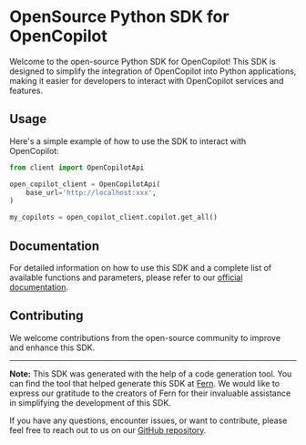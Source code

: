 # OpenSource Python SDK for OpenCopilot

Welcome to the open-source Python SDK for OpenCopilot! This SDK is designed to simplify the integration of OpenCopilot into Python applications, making it easier for developers to interact with OpenCopilot services and features.

## Usage

Here's a simple example of how to use the SDK to interact with OpenCopilot:

``` python
from client import OpenCopilotApi

open_copilot_client = OpenCopilotApi(
    base_url='http://localhost:xxx',
)

my_copilots = open_copilot_client.copilot.get_all()
```

## Documentation

For detailed information on how to use this SDK and a complete list of available functions and parameters, please refer to our [official documentation](https://docs.opencopilot.so/sdk/python/init-client).

## Contributing

We welcome contributions from the open-source community to improve and enhance this SDK.

---

**Note:** This SDK was generated with the help of a code generation tool. You can find the tool that helped generate this SDK at [Fern](https://buildwithfern.com). We would like to express our gratitude to the creators of Fern for their invaluable assistance in simplifying the development of this SDK.

If you have any questions, encounter issues, or want to contribute, please feel free to reach out to us on our [GitHub repository](https://github.com/openchatai/opencopilot-python-sdk).
